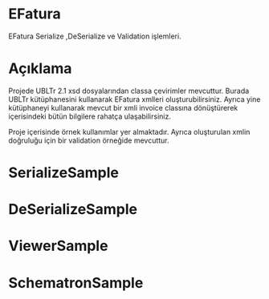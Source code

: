 # EFatura
EFatura Serialize ,DeSerialize ve Validation işlemleri.

# Açıklama
Projede UBLTr 2.1 xsd dosyalarından classa çevirimler mevcuttur. Burada UBLTr kütüphanesini kullanarak EFatura xmlleri oluşturubilirsiniz.
Ayrıca yine kütüphaneyi kullanarak mevcut bir xmli invoice classına dönüştürerek içerisindeki bütün bilgilere rahatça ulaşabilirsiniz.

Proje içerisinde örnek kullanımlar yer almaktadır. Ayrıca oluşturulan xmlin doğruluğu için bir validation örneğide mevcuttur. 

# SerializeSample 

# DeSerializeSample

# ViewerSample

# SchematronSample
